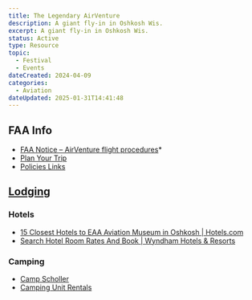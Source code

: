 ```yaml
---
title: The Legendary AirVenture
description: A giant fly-in in Oshkosh Wis.
excerpt: A giant fly-in in Oshkosh Wis.
status: Active
type: Resource
topic:
  - Festival
  - Events
dateCreated: 2024-04-09
categories: 
  - Aviation
dateUpdated: 2025-01-31T14:41:48
---
```

## FAA Info
- [FAA Notice – AirVenture flight procedures](https://www.eaa.org/airventure/eaa-fly-in-flying-to-oshkosh/eaa-airventure-oshkosh-notam)*
- [Plan Your Trip](https://www.eaa.org/airventure/plan-your-eaa-airventure-trip)
- [Policies Links](https://www.eaa.org/airventure/about-eaa-airventure-oshkosh/policies)
## [Lodging](https://www.eaa.org/airventure/plan-your-eaa-airventure-trip/eaa-camping-and-lodging/eaa-lodging)
### Hotels
- [15 Closest Hotels to EAA Aviation Museum in Oshkosh | Hotels.com](https://www.hotels.com/de1668062/hotels-near-eaa-airventure-museum-oshkosh-united-states-of-america/?dateless=true&destinationid=1668062&locale=en_US&pos=HCOM_US&siteid=300000001&rffrid=sem.hcom.US.google.003.00.02.LM.s.kwrd=c.496739831923.114637106585.11848095806..kwd-784477247451.9017306..hotels%20near%20eaa%20airventure.CjwKCAjwrZOXBhACEiwA0EoRD-CnmXmJDhCGHAPmep_N8yErqv1hYEYbtE5ZDGKWslzsxGAFYg5nrBoCKWIQAvD_BwE.aw.ds&PSRC=&semcid=HCOM-US.UB.GOOGLE.LM-c-EN.HOTEL&SEMDTL=a111848095806.b1114637106585.g1kwd-784477247451.l1.e1c.m1CjwKCAjwrZOXBhACEiwA0EoRD-CnmXmJDhCGHAPmep_N8yErqv1hYEYbtE5ZDGKWslzsxGAFYg5nrBoCKWIQAvD_BwE.r1a5e377136bf8e587358bb87343b0d3137a1d19b51d0921f80c0ee385a2926253.c1.j19017306.k1.d1496739831923.h1e.i1.n1.o1.p1.q1.s1.t1.x1.f1.u1.v1.w1&gclid=CjwKCAjwrZOXBhACEiwA0EoRD-CnmXmJDhCGHAPmep_N8yErqv1hYEYbtE5ZDGKWslzsxGAFYg5nrBoCKWIQAvD_BwE)
- [Search Hotel Room Rates And Book | Wyndham Hotels & Resorts](https://www.wyndhamhotels.com/hotels/oshkosh-wisconsin?brand_id=BH)
### Camping
- [Camp Scholler](https://www.eaa.org/airventure/plan-your-eaa-airventure-trip/eaa-camping-and-lodging/camp-scholler)
- [Camping Unit Rentals](https://www.eaa.org/airventure/plan-your-eaa-airventure-trip/eaa-camping-and-lodging/camp-scholler/camping-unit-rentals)

